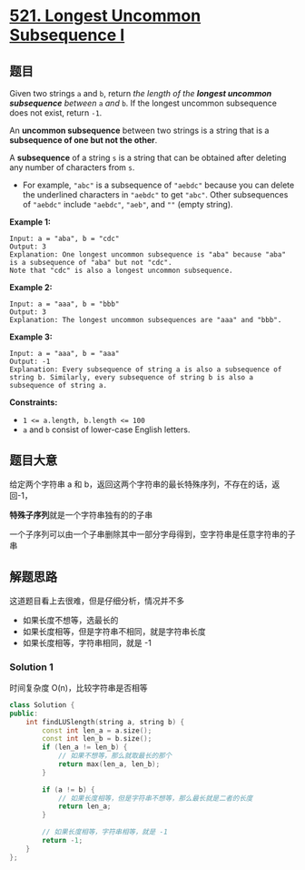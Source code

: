 # [521. Longest Uncommon Subsequence I](https://leetcode-cn.com/problems/longest-uncommon-subsequence-i/)

## 题目

Given two strings `a` and `b`, return *the length of the **longest uncommon subsequence** between* `a` *and* `b`. If the longest uncommon subsequence does not exist, return `-1`.

An **uncommon subsequence** between two strings is a string that is a **subsequence of one but not the other**.

A **subsequence** of a string `s` is a string that can be obtained after deleting any number of characters from `s`.

- For example, `"abc"` is a subsequence of `"aebdc"` because you can delete the underlined characters in `"aebdc"` to get `"abc"`. Other subsequences of `"aebdc"` include `"aebdc"`, `"aeb"`, and `""` (empty string).

 

**Example 1:**

```
Input: a = "aba", b = "cdc"
Output: 3
Explanation: One longest uncommon subsequence is "aba" because "aba" is a subsequence of "aba" but not "cdc".
Note that "cdc" is also a longest uncommon subsequence.
```

**Example 2:**

```
Input: a = "aaa", b = "bbb"
Output: 3
Explanation: The longest uncommon subsequences are "aaa" and "bbb".
```

**Example 3:**

```
Input: a = "aaa", b = "aaa"
Output: -1
Explanation: Every subsequence of string a is also a subsequence of string b. Similarly, every subsequence of string b is also a subsequence of string a.
```

 

**Constraints:**

- `1 <= a.length, b.length <= 100`
- `a` and `b` consist of lower-case English letters.

## 题目大意

给定两个字符串 a 和 b，返回这两个字符串的最长特殊序列，不存在的话，返回-1，

**特殊子序列**就是一个字符串独有的的子串

一个子序列可以由一个子串删除其中一部分字母得到，空字符串是任意字符串的子串 

## 解题思路

这道题目看上去很难，但是仔细分析，情况并不多

* 如果长度不想等，选最长的
* 如果长度相等，但是字符串不相同，就是字符串长度
* 如果长度相等，字符串相同，就是 -1

### Solution 1

时间复杂度 O(n)，比较字符串是否相等

```c++
class Solution {
public:
    int findLUSlength(string a, string b) {
        const int len_a = a.size();
        const int len_b = b.size();
        if (len_a != len_b) {
            // 如果不想等，那么就取最长的那个
            return max(len_a, len_b);
        }
        
        if (a != b) {
            // 如果长度相等，但是字符串不想等，那么最长就是二者的长度
            return len_a;
        }
        
        // 如果长度相等，字符串相等，就是 -1
        return -1;
    }
};
```

